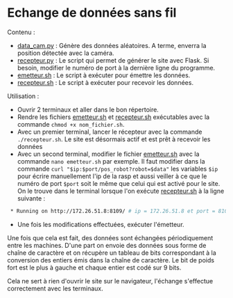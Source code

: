 # Echange de données sans fil

Contenu : 
- [data_cam.py] : Génère des données aléatoires. A terme, enverra la position détectée avec la caméra.
- [recepteur.py] : Le script qui permet de générer le site avec Flask. Si besoin, modifier le numéro de port à la dernière ligne du programme.
- [emetteur.sh] : Le script à exécuter pour émettre les données.
- [recepteur.sh] : Le script à exécuter pour recevoir les données.


Utilisation : 
- Ouvrir 2 terminaux et aller dans le bon répertoire.
- Rendre les fichiers [emetteur.sh] et [recepteur.sh] exécutables  avec la commande `chmod +x nom_fichier.sh`.
- Avec un premier terminal, lancer le récepteur avec la commande `./recepteur.sh`. Le site est désormais actif et est prêt à recevoir les données
- Avec un second terminal, modifier le fichier [emetteur.sh] avec la commande `nano emetteur.sh` par exemple. Il faut modifier dans la commande  `curl "$ip:$port/pos_robot?robot=$data"` les variables `$ip` pour écrire manuellement l'ip de la rasp et aussi veiller à ce que le numéro de port `$port` soit le même que celui qui est activé pour le site. On le trouve dans le terminal lorsque l'on exécute [recepteur.sh] à la ligne suivante : 
```sh
 * Running on http://172.26.51.8:8109/ # ip = 172.26.51.8 et port = 8109
```
- Une fois les modifications effectuées, exécuter l'émetteur.

Une fois que cela est fait, des données sont échangées périodiquement entre les machines. D'une part on envoie des données sous forme de chaîne de caractère et on récupère un tableau de bits correspondant à la conversion des entiers émis dans la chaîne de caractère. Le bit de poids fort est le plus à gauche et chaque entier est codé sur 9 bits.

Cela ne sert à rien d'ouvrir le site sur le navigateur, l'échange s'effectue correctement avec les terminaux.

[data_cam.py]: <https://github.com/eirbot/eirbot2022-2A/blob/main/com/data_camp.py>
[recepteur.py]: <https://github.com/eirbot/eirbot2022-2A/blob/main/com/emetteur.py>
   [emetteur.sh]: <https://github.com/eirbot/eirbot2022-2A/blob/main/com/emetteur.sh>
   [recepteur.sh]: <https://github.com/eirbot/eirbot2022-2A/blob/main/com/recepteur.sh>

